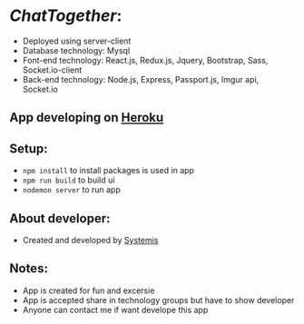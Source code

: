 # _ChatTogether_:
- Deployed using server-client 
- Database technology: Mysql
- Font-end technology: React.js, Redux.js, Jquery, Bootstrap, Sass, Socket.io-client
- Back-end technology: Node.js, Express, Passport.js, Imgur api, Socket.io

## App developing on [Heroku](https://chattogether.herokuapp.com/)

## Setup:    
- `npm install` to install packages is used in app
- `npm run build` to build ui
- `nodemon server` to run app

## About developer:
- Created and developed by [Systemis](https://systemis-blog.herokuapp.com/)


## Notes:
- App is created for fun and excersie
- App is accepted share in technology groups but have to show developer
- Anyone can contact me if want develope this app
